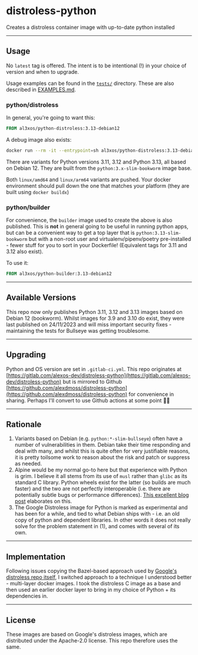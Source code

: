 # distroless-python

Creates a distroless container image with up-to-date python installed

---

## Usage

No `latest` tag is offered. The intent is to be intentional (!) in your choice of version and when to upgrade.

Usage examples can be found in the [`tests/`](tests/) directory. These are also described in [EXAMPLES.md](EXAMPLES.md).

### python/distroless

In general, you're going to want this:

```dockerfile
FROM al3xos/python-distroless:3.13-debian12
```

A debug image also exists:

```sh
docker run --rm -it --entrypoint=sh al3xos/python-distroless:3.13-debian12-debug
```

There are variants for Python versions 3.11, 3.12 and Python 3.13, all based on Debian 12. They are built from the `python:3.x-slim-bookworm` image base.

Both `linux/amd64` and `linux/arm64` variants are pushed. Your docker environment should pull down the one that matches your platform (they are built using `docker buildx`)

### python/builder

For convenience, the `builder` image used to create the above is also published. This is **not** in general going to be useful in running python apps, but can be a convenient way to get a top layer that is `python:3.13-slim-bookworm` but with a non-root user and virtualenv/pipenv/poetry pre-installed - fewer stuff for you to sort in your Dockerfile! (Equivalent tags for 3.11 and 3.12 also exist).

To use it:

```dockerfile
FROM al3xos/python-builder:3.13-debian12
```

---

## Available Versions

This repo now only publishes Python 3.11, 3.12 and 3.13 images based on Debian 12 (bookworm). Whilst images for 3.9 and 3.10 do exist, they were last published on 24/11/2023 and will miss important security fixes - maintaining the tests for Bullseye was getting troublesome.

---

## Upgrading

Python and OS version are set in `.gitlab-ci.yml`. This repo originates at [https://gitlab.com/alexos-dev/distroless-python](https://gitlab.com/alexos-dev/distroless-python) but is mirrored to Github [https://github.com/alexdmoss/distroless-python](https://github.com/alexdmoss/distroless-python) for convenience in sharing. Perhaps I'll convert to use Github actions at some point 🤷‍♂️

---

## Rationale

1. Variants based on Debian (e.g. `python:*-slim-bullseye`) often have a number of vulnerabilities in them. Debian take their time responding and deal with many, and whilst this is quite often for very justifiable reasons, it is pretty toilsome work to reason about the risk and patch or suppress as needed.
2. Alpine would be my normal go-to here but that experience with Python is grim. I believe it all stems from its use of `musl` rather than `glibc` as its standard C library. Python wheels exist for the latter (so builds are much faster) and the two are not perfectly interoperable (i.e. there are potentially subtle bugs or performance differences). [This excellent blog post](https://pythonspeed.com/articles/alpine-docker-python/) elaborates on this.
3. The Google Distroless image for Python is marked as experimental and has been for a while, and tied to what Debian ships with - i.e. an old copy of python and dependent libraries. In other words it does not really solve for the problem statement in (1), and comes with several of its own.

---

## Implementation

Following issues copying the Bazel-based approach used by [Google's distroless repo itself](https://github.com/GoogleContainerTools/distroless), I switched approach to a technique I understood better - multi-layer docker images. I took the distroless C image as a base and then used an earlier docker layer to bring in my choice of Python + its dependencies in.

---

## License

These images are based on Google's distroless images, which are distributed under the Apache-2.0 license. This repo therefore uses the same.
